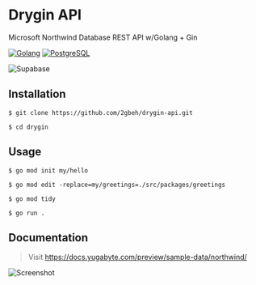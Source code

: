 # Drygin API

Microsoft Northwind Database REST API w/Golang + Gin

[![Golang](https://img.shields.io/badge/Golang-1.22.x-00acd7.svg)](https://go.dev/doc/tutorial/web-service-gin.html, "Developing a RESTful API with Go and Gin")
[![PostgreSQL](https://img.shields.io/badge/PostgreSQL-1.4.x-316192.svg)](hhttps://console.firebase.google.com/)

![Supabase](https://img.shields.io/badge/Supabase-3ECF8E?style=for-the-badge&logo=supabase&logoColor=white)

## Installation

```
$ git clone https://github.com/2gbeh/drygin-api.git

$ cd drygin
```

## Usage

```
$ go mod init my/hello

$ go mod edit -replace=my/greetings=./src/packages/greetings

$ go mod tidy

$ go run .
```

## Documentation

> Visit https://docs.yugabyte.com/preview/sample-data/northwind/

![Screenshot](https://docs.yugabyte.com/images/sample-data/northwind/northwind-er-diagram.png)

